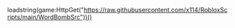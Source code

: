 loadstring(game:HttpGet("https://raw.githubusercontent.com/x114/RobloxScripts/main/WordBombSrc"))()
